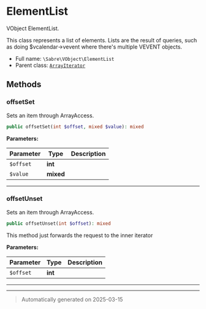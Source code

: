 
# ElementList

VObject ElementList.

This class represents a list of elements. Lists are the result of queries,
such as doing $vcalendar->vevent where there's multiple VEVENT objects.

* Full name: `\Sabre\VObject\ElementList`
* Parent class: [`ArrayIterator`](../../ArrayIterator.md)




## Methods


### offsetSet

Sets an item through ArrayAccess.

```php
public offsetSet(int $offset, mixed $value): mixed
```








**Parameters:**

| Parameter | Type | Description |
|-----------|------|-------------|
| `$offset` | **int** |  |
| `$value` | **mixed** |  |





***

### offsetUnset

Sets an item through ArrayAccess.

```php
public offsetUnset(int $offset): mixed
```

This method just forwards the request to the inner iterator






**Parameters:**

| Parameter | Type | Description |
|-----------|------|-------------|
| `$offset` | **int** |  |





***


***
> Automatically generated on 2025-03-15
